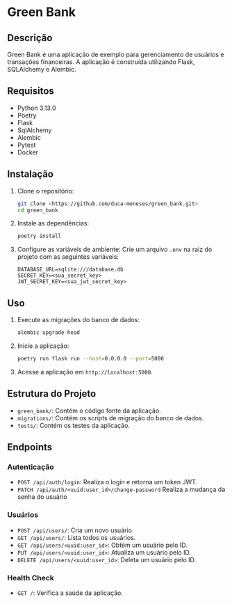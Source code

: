 # Green Bank

## Descrição
Green Bank é uma aplicação de exemplo para gerenciamento de usuários e transações financeiras. A aplicação é construída utilizando Flask, SQLAlchemy e Alembic.

## Requisitos
- Python 3.13.0
- Poetry
- Flask
- SqlAlchemy
- Alembic
- Pytest
- Docker

## Instalação

1. Clone o repositório:
    ```sh
    git clone <https://github.com/duca-meneses/green_bank.git>
    cd green_bank
    ```

2. Instale as dependências:
    ```sh
    poetry install
    ```

3. Configure as variáveis de ambiente:
    Crie um arquivo `.env` na raiz do projeto com as seguintes variáveis:
    ```env
    DATABASE_URL=sqlite:///database.db
    SECRET_KEY=<sua_secret_key>
    JWT_SECRET_KEY=<sua_jwt_secret_key>
    ```

## Uso

1. Execute as migrações do banco de dados:
    ```sh
    alembic upgrade head
    ```

2. Inicie a aplicação:
    ```sh
    poetry run flask run --host=0.0.0.0 --port=5000
    ```

3. Acesse a aplicação em `http://localhost:5000`.

## Estrutura do Projeto

- `green_bank/`: Contém o código fonte da aplicação.
- `migrations/`: Contém os scripts de migração do banco de dados.
- `tests/`: Contém os testes da aplicação.

## Endpoints

### Autenticação
- `POST /api/auth/login`: Realiza o login e retorna um token JWT.
- `PATCH /api/auth/<uuid:user_id>/change-password` Realiza a mudança da senha do usuário

### Usuários
- `POST /api/users/`: Cria um novo usuário.
- `GET /api/users/`: Lista todos os usuários.
- `GET /api/users/<uuid:user_id>`: Obtém um usuário pelo ID.
- `PUT /api/users/<uuid:user_id>`: Atualiza um usuário pelo ID.
- `DELETE /api/users/<uuid:user_id>`: Deleta um usuário pelo ID.

### Health Check
- `GET /`: Verifica a saúde da aplicação.
